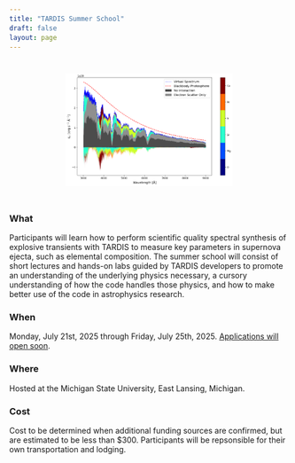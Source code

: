 ```yaml
---
title: "TARDIS Summer School"
draft: false
layout: page
---
```


<img src="/images/visualization_sdec_plot.png" alt="image" style="display: block; margin: 0 auto;width: 60%;padding-top: 5%;padding-bottom: 5%;">

### What

Participants will learn how to perform scientific quality spectral synthesis of explosive transients with TARDIS to measure key parameters in supernova ejecta, such as elemental composition. The summer school will consist of short lectures and hands-on labs guided by TARDIS developers to promote an understanding of the underlying physics necessary, a cursory understanding of how the code handles those physics, and how to make better use of the code in astrophysics research.

### When

Monday, July 21st, 2025 through Friday, July 25th, 2025. [Applications will open soon]().

### Where

Hosted at the Michigan State University, East Lansing, Michigan.

### Cost

Cost to be determined when additional funding sources are confirmed, but are estimated to be less than $300. Participants will be repsonsible for their own transportation and lodging.